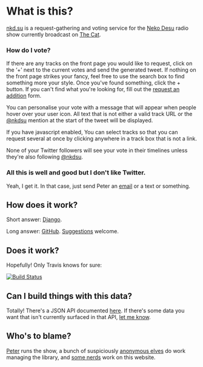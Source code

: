# What is this?

[nkd.su] is a request-gathering and voting service for the [Neko Desu]
radio show currently broadcast on [The Cat].

[nkd.su]: https://nkd.su
[The Cat]: http://thisisthecat.com
[Neko Desu]: https://nekodesu.radio

### How do I vote?

If there are any tracks on the front page you would like to request, click on
the ‘+’ next to the current votes and send the generated tweet. If nothing on
the front page strikes your fancy, feel free to use the search box to find
something more your style. Once you've found something, click the + button. If
you can't find what you're looking for, fill out the [request an addition]
form.

You can personalise your vote with a message that will appear when people hover
over your user icon. All text that is not either a valid track URL or the
[@nkdsu] mention at the start of the tweet will be displayed.

If you have javascript enabled, You can select tracks so that you can request
several at once by clicking anywhere in a track box that is not a link.

None of your Twitter followers will see your vote in their timelines unless
they're also following [@nkdsu].

[request an addition]: https://nkd.su/request
[@nkdsu]: https://twitter.com/nkdsu

### All this is well and good but I don't like Twitter.

Yeah, I get it. In that case, just send Peter an [email] or a text or
something.

[email]: mailto:peter@nekodesu.radio

## How does it work?

Short answer: [Django].

Long answer: [GitHub]. [Suggestions] welcome.

[Django]: https://www.djangoproject.com
[Github]: https://github.com/very-scary-scenario/nkd.su
[Suggestions]: https://github.com/very-scary-scenario/nkd.su/issues/new

## Does it work?

Hopefully! Only Travis knows for sure:

[![Build Status](https://app.travis-ci.com/very-scary-scenario/nkd.su.svg?branch=main)][build status]

[build status]: https://travis-ci.com/github/very-scary-scenario/nkd.su

## Can I build things with this data?

Totally! There's a JSON API documented [here](https://nkd.su/info/api/). If
there's some data you want that isn't currently surfaced in that API, [let me
know][Suggestions].

## Who's to blame?

[Peter][peter] runs the show, a bunch of suspiciously [anonymous
elves][patreon] do work managing the library, and [some nerds][contributors]
work on this website.

[contributors]: https://github.com/very-scary-scenario/nkd.su/graphs/contributors
[peter]: https://twitter.com/theshillito
[patreon]: https://www.patreon.com/NekoDesu

